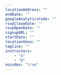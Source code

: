 ```yaml
---
locationAddress: ""
endDate: ""
googleAnalyticsCode: ""
rsvpCloseDate: ""
rsvpOpenDate: ""
signupURL: ""
startDate: ""
locationVenu: ""
tagline: ""
instructors:
	- "A"
	- "B"
noindex: "true"
---
```

